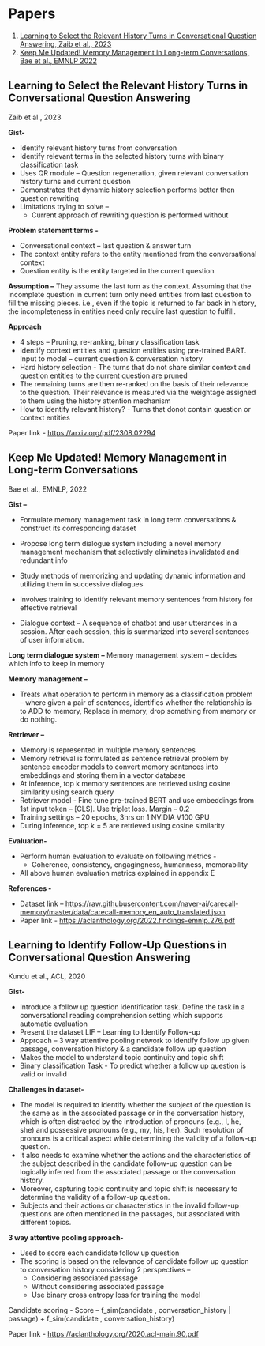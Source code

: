 # Papers
1. [Learning to Select the Relevant History Turns in Conversational Question Answering, Zaib et al., 2023](#learning-to-select-the-relevant-history-turns-in-conversational-question-answering)
2. [Keep Me Updated! Memory Management in Long-term Conversations, Bae et al., EMNLP 2022](#keep-me-updated-memory-management-in-long-term-conversations)

## Learning to Select the Relevant History Turns in Conversational Question Answering
 Zaib et al., 2023

**Gist-**
* Identify relevant history turns from conversation
* Identify relevant terms in the selected history turns with binary classification task
* Uses QR module – Question regeneration, given relevant conversation history turns and current question
* Demonstrates that dynamic history selection performs better then question rewriting
* Limitations trying to solve –
  - Current approach of rewriting question is performed without 

**Problem statement terms -**
* Conversational context – last question & answer turn
* The context entity refers to the entity mentioned from the conversational context
* Question entity is the entity targeted in the current question 

**Assumption –**
They assume the last turn as the context. Assuming that the incomplete question in current turn only need entities from last question to fill the missing pieces. 
i.e., even if the topic is returned to far back in history, the incompleteness in entities need only require last question to fulfill.


**Approach**
* 4 steps – Pruning, re-ranking, binary classification task
* Identify context entities and question entities using pre-trained BART. Input to model – current question & conversation history.
* Hard history selection - The turns that do not share similar context and question entities to the current question are pruned
* The remaining turns are then re-ranked on the basis of their relevance to the question. Their relevance is measured via the weightage assigned to them using the history attention mechanism 
* How to identify relevant history? - Turns that donot contain question or context entities

Paper link - https://arxiv.org/pdf/2308.02294

## Keep Me Updated! Memory Management in Long-term Conversations
 Bae et al., EMNLP, 2022

**Gist –**
* Formulate memory management task in long term conversations & construct its corresponding dataset
* Propose long term dialogue system including a novel memory management mechanism that selectively eliminates invalidated and redundant info
* Study methods of memorizing and updating dynamic information and utilizing them in successive dialogues
* Involves training to identify relevant memory sentences from history for effective retrieval


* Dialogue context – A sequence of chatbot and user utterances in a session. After each session, this is summarized into several sentences of user information.

**Long term dialogue system –**
Memory management system – decides which info to keep in memory 

**Memory management –** 
* Treats what operation to perform in memory as a classification problem – where given a pair of sentences, identifies whether the relationship is to ADD to memory, Replace in memory, drop something from memory or do nothing.

**Retriever –**
* Memory is represented in multiple memory sentences
* Memory retrieval is formulated as sentence retrieval problem by sentence encoder models to convert memory sentences into embeddings and storing them in a vector database
* At inference, top k memory sentences are retrieved using cosine similarity using search query
* Retriever model - Fine tune pre-trained BERT and use embeddings from 1st input token – [CLS]. Use triplet loss. Margin – 0.2
* Training settings – 20 epochs, 3hrs on 1 NVIDIA V100 GPU
* During inference, top k = 5 are retrieved using cosine similarity
  
**Evaluation-**
* Perform human evaluation to evaluate on following metrics -
  - Coherence, consistency, engagingness, humanness, memorability
* All above human evaluation metrics explained in appendix E

**References -**
* Dataset link – https://raw.githubusercontent.com/naver-ai/carecall-memory/master/data/carecall-memory_en_auto_translated.json
* Paper link - https://aclanthology.org/2022.findings-emnlp.276.pdf


## Learning to Identify Follow-Up Questions in Conversational Question Answering
Kundu et al., ACL, 2020

**Gist-**
* Introduce a follow up question identification task. Define the task in a conversational reading comprehension setting which supports automatic evaluation
* Present the dataset LIF – Learning to Identify Follow-up
* Approach – 3 way attentive pooling network to identify follow up given passage, conversation history & a candidate follow up question
* Makes the model to understand topic continuity and topic shift
* Binary classification Task - To predict whether a follow up question is valid or invalid

**Challenges in dataset-**
* The model is required to identify whether the subject of the question is the same as in the associated passage or in the conversation history, which is often distracted by the introduction of pronouns (e.g., I, he, she) and possessive pronouns (e.g., my, his, her). Such resolution of pronouns is a critical aspect while determining the validity of a follow-up question.
* It also needs to examine whether the actions and the characteristics of the subject described in the candidate follow-up question can be logically inferred from the associated passage or the conversation history.
* Moreover, capturing topic continuity and topic shift is necessary to determine the validity of a follow-up question.
* Subjects and their actions or characteristics in the invalid follow-up questions are often mentioned in the passages, but associated with different topics. 

**3 way attentive pooling approach-**
* Used to score each candidate follow up question
* The scoring is based on the relevance of candidate follow up question to conversation history considering 2 perspectives –
   - Considering associated passage
   - Without considering associated passage
   - Use binary cross entropy loss for training the model

Candidate scoring -
Score – f_sim(candidate , conversation_history | passage) + f_sim(candidate , conversation_history)  

Paper link - https://aclanthology.org/2020.acl-main.90.pdf



